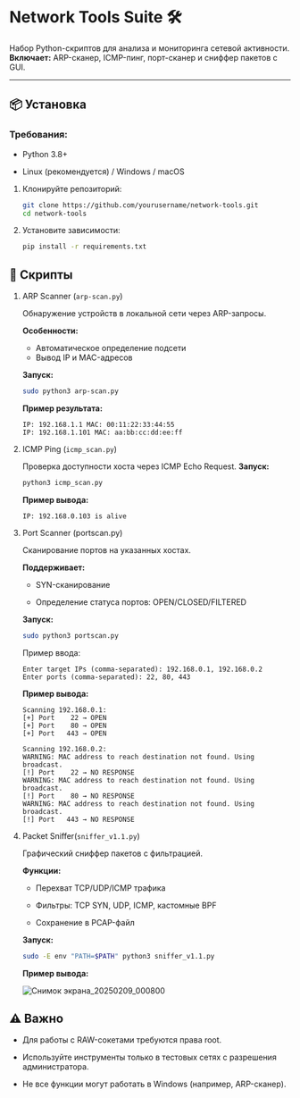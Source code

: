# Network Tools Suite 🛠️

Набор Python-скриптов для анализа и мониторинга сетевой активности.  
**Включает:** ARP-сканер, ICMP-пинг, порт-сканер и сниффер пакетов с GUI.

---

## 📦 Установка

### Требования:

- Python 3.8+
  
- Linux (рекомендуется) / Windows / macOS

1. Клонируйте репозиторий:
   
   ```bash
   git clone https://github.com/yourusername/network-tools.git
   cd network-tools
   ```
   
2. Установите зависимости:
   
   ```bash
   pip install -r requirements.txt
   ```
   
## 🚀 Скрипты

1. ARP Scanner (```arp-scan.py```)
   
   Обнаружение устройств в локальной сети через ARP-запросы.
   
   **Особенности:**
   
   - Автоматическое определение подсети
   - Вывод IP и MAC-адресов

   **Запуск:**
   
   ```bash
   sudo python3 arp-scan.py
   ```

   **Пример результата:**
   
   ```
   IP: 192.168.1.1 MAC: 00:11:22:33:44:55
   IP: 192.168.1.101 MAC: aa:bb:cc:dd:ee:ff
   ```
   
3. ICMP Ping (```icmp_scan.py```)

   Проверка доступности хоста через ICMP Echo Request.
   **Запуск:**
   
   ```bash
   python3 icmp_scan.py
   ```

   **Пример вывода:**
   
   ```
   IP: 192.168.0.103 is alive
   ```
   
5. Port Scanner (portscan.py)

   Сканирование портов на указанных хостах.
   
   **Поддерживает:**

   - SYN-сканирование

   - Определение статуса портов: OPEN/CLOSED/FILTERED

   **Запуск:**
   
   ```bash
   sudo python3 portscan.py
   ```
   
   Пример ввода:
   
   ```
   Enter target IPs (comma-separated): 192.168.0.1, 192.168.0.2
   Enter ports (comma-separated): 22, 80, 443
   ```

   **Пример вывода:**
   
   ```
   Scanning 192.168.0.1:
   [+] Port    22 → OPEN
   [+] Port    80 → OPEN
   [+] Port   443 → OPEN

   Scanning 192.168.0.2:
   WARNING: MAC address to reach destination not found. Using broadcast.
   [!] Port    22 → NO RESPONSE
   WARNING: MAC address to reach destination not found. Using broadcast.
   [!] Port    80 → NO RESPONSE
   WARNING: MAC address to reach destination not found. Using broadcast.
   [!] Port   443 → NO RESPONSE
   ```
   
7. Packet Sniffer(```sniffer_v1.1.py```)
   
   Графический сниффер пакетов с фильтрацией.
   
   **Функции:**
   
   - Перехват TCP/UDP/ICMP трафика
     
   - Фильтры: TCP SYN, UDP, ICMP, кастомные BPF
     
   - Сохранение в PCAP-файл

   **Запуск:**
   
   ```bash
   sudo -E env "PATH=$PATH" python3 sniffer_v1.1.py
   ```

   **Пример вывода:**
   
   ![Снимок экрана_20250209_000800](https://github.com/user-attachments/assets/390ec642-4451-4e33-a73f-e9e7518ae12b)
   
## ⚠️ Важно

- Для работы с RAW-сокетами требуются права root.
  
- Используйте инструменты только в тестовых сетях с разрешения администратора.
  
- Не все функции могут работать в Windows (например, ARP-сканер).


